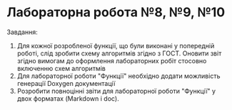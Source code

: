 # Лабораторна робота №8, №9, №10

Завдання:

1. Для кожної розробленої функції, що були виконані у попередній роботі, слід зробити схему алгоритмів згідно з ГОСТ. Оновити звіт згідно вимогам до оформлення лабораторних робіт стосовно включенню схем алгоритмів
2. Для лабораторної роботи "Функції" необхідно додати можливість генерації Doxygen документації
3. Розробити повноцінні звіти для лабораторної роботи "Функції" у двох форматах (Markdown і doc).
